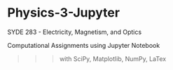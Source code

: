 # Physics-3-Jupyter
SYDE 283 - Electricity, Magnetism, and Optics

Computational Assignments using Jupyter Notebook
>>> with SciPy, Matplotlib, NumPy, LaTex
